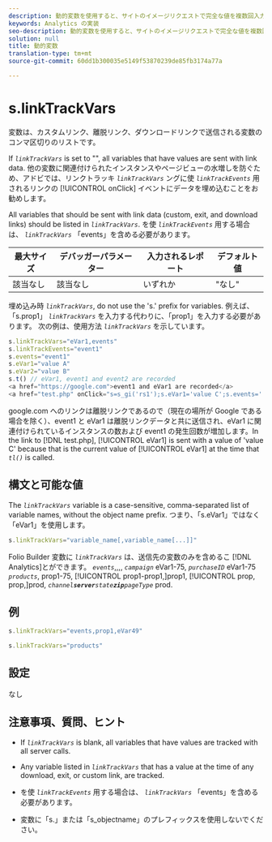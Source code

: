 ```yaml
---
description: 動的変数を使用すると、サイトのイメージリクエストで完全な値を複数回入力することなく、ある変数の値を別の変数にコピーできます。
keywords: Analytics の実装
seo-description: 動的変数を使用すると、サイトのイメージリクエストで完全な値を複数回入力することなく、ある変数の値を別の変数にコピーできます。
solution: null
title: 動的変数
translation-type: tm+mt
source-git-commit: 60dd1b300035e5149f53870239de85fb3174a77a

---
```



# s.linkTrackVars

 変数は、カスタムリンク、離脱リンク、ダウンロードリンクで送信される変数のコンマ区切りのリストです。

If *`linkTrackVars`* is set to "", all variables that have values are sent with link data. 他の変数に関連付けられたインスタンスやページビューの水増しを防ぐため、アドビでは、リンクトラッキ *`linkTrackVars`* ングに使 *`linkTrackEvents`* 用されるリンクの [!UICONTROL onClick] イベントにデータを埋め込むことをお勧めします。

All variables that should be sent with link data (custom, exit, and download links) should be listed in *`linkTrackVars`*. を使 *`linkTrackEvents`* 用する場合は、 *`linkTrackVars`* 「events」を含める必要があります。

| 最大サイズ | デバッガーパラメーター | 入力されるレポート | デフォルト値 |
|---|---|---|---|
| 該当なし | 該当なし | いずれか | "なし" |

埋め込み時 *`linkTrackVars`*, do not use the 's.' prefix for variables. 例えば、「s.prop1」 *`linkTrackVars`* を入力する代わりに、「prop1」を入力する必要があります。 次の例は、使用方法 *`linkTrackVars`* を示しています。

```js
s.linkTrackVars="eVar1,events" 
s.linkTrackEvents="event1" 
s.events="event1" 
s.eVar1="value A" 
s.eVar2="value B" 
s.t() // eVar1, event1 and event2 are recorded 
<a href="https://google.com">event1 and eVar1 are recorded</a> 
<a href="test.php" onClick="s=s_gi('rs1');s.eVar1='value C';s.events='';s.tl(this,'o')">eVar1 is recorded</a> 
```

google.com へのリンクは離脱リンクであるので（現在の場所が Google である場合を除く）、event1 と eVar1 は離脱リンクデータと共に送信され、eVar1 に関連付けられているインスタンスの数および event1 の発生回数が増加します。In the link to [!DNL test.php], [!UICONTROL eVar1] is sent with a value of 'value C' because that is the current value of [!UICONTROL eVar1] at the time that *`tl()`* is called.

## 構文と可能な値

The *`linkTrackVars`* variable is a case-sensitive, comma-separated list of variable names, without the object name prefix. つまり、「s.eVar1」ではなく「eVar1」を使用します。

```js
s.linkTrackVars="variable_name[,variable_name[...]]"
```

Folio Builder 変数に *`linkTrackVars`* は、送信先の変数のみを含めるこ [!DNL Analytics]とができます。 *`events`*,,,, *`campaign`* eVar1-75, *`purchaseID`* eVar1-75 *`products`*, prop1-75, [!UICONTROL prop1-prop1,]prop1, [!UICONTROL prop, prop,]prod, *`channel`**`server`**`state`**`zip`**`pageType`* prod.

## 例

```js
s.linkTrackVars="events,prop1,eVar49"
```

```js
s.linkTrackVars="products"
```

## 設定

なし

## 注意事項、質問、ヒント

* If *`linkTrackVars`* is blank, all variables that have values are tracked with all server calls.
* Any variable listed in *`linkTrackVars`* that has a value at the time of any download, exit, or custom link, are tracked.
* を使 *`linkTrackEvents`* 用する場合は、 *`linkTrackVars`* 「events」を含める必要があります。

* 変数に「s.」または「s_objectname」のプレフィックスを使用しないでください。